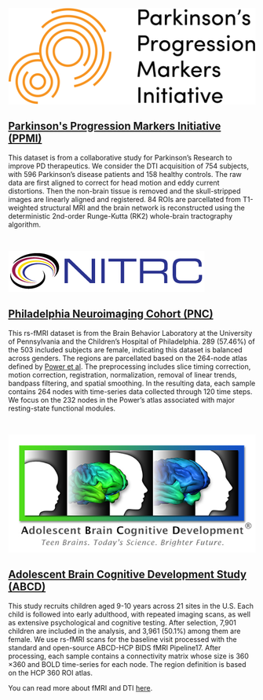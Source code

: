 ![PPMI](images/ppmi-logo.png '#float=right;width=250px;')

## [Parkinson's Progression Markers Initiative (PPMI)](https://www.ppmi-info.org/)

This dataset is from a collaborative study for Parkinson’s Research
to improve PD therapeutics. We consider the DTI acquisition
of 754 subjects, with 596 Parkinson’s disease patients and
158 healthy controls. The raw data are first aligned to correct
for head motion and eddy current distortions. Then the
non-brain tissue is removed and the skull-stripped images
are linearly aligned and registered. 84 ROIs are parcellated
from T1-weighted structural MRI and the brain network is
reconstructed using the deterministic 2nd-order Runge-Kutta
(RK2) whole-brain tractography algorithm. 

&nbsp;

![PNC](images/nitrc-logo.png '#float=right;width=250px;')

## [Philadelphia Neuroimaging Cohort (PNC)](https://www.nitrc.org/projects/pnc/)

This rs-fMRI dataset is from the Brain Behavior Laboratory at the
University of Pennsylvania and the Children’s Hospital of
Philadelphia. 289 (57.46%) of the 503 included subjects are
female, indicating this dataset is balanced across genders. The
regions are parcellated based on the 264-node atlas defined
by [Power et al](https://www.ncbi.nlm.nih.gov/pmc/articles/PMC3222858/). The preprocessing includes slice timing
correction, motion correction, registration, normalization,
removal of linear trends, bandpass filtering, and spatial
smoothing. In the resulting data, each sample contains 264
nodes with time-series data collected through 120 time steps.
We focus on the 232 nodes in the Power’s atlas associated
with major resting-state functional modules.

&nbsp;

![ABCD](images/logo_abcd_r_small.jpg '#float=right;width=250px;')

## [Adolescent Brain Cognitive Development Study (ABCD)](https://nda.nih.gov/abcd)

This study recruits children aged 9-10 years across 21 sites
in the U.S. Each child is followed into early adulthood, with
repeated imaging scans, as well as extensive psychological
and cognitive testing. After selection, 7,901 children
are included in the analysis, and 3,961 (50.1%) among
them are female. We use rs-fMRI scans for the baseline
visit processed with the standard and open-source ABCD-HCP BIDS fMRI Pipeline17. After processing, each sample
contains a connectivity matrix whose size is 360 ×360 and
BOLD time-series for each node. The region definition is
based on the HCP 360 ROI atlas. 


You can read more about fMRI and DTI [here](https://www.mayfieldclinic.com/pe-fmri_dti.htm).


[//]: # (![HIV Sample]&#40;images/HIV-Sample.png '#float=right;width=240px;'&#41;)

[//]: # ()
[//]: # (## Human Immunodeficiency Virus Infection &#40;HIV&#41;)

[//]: # ()
[//]: # (Human Immunodeficiency Virus Infection &#40;HIV&#41; dataset contains two views. One of which is collected from functional magnetic resonance imaging &#40;fMRI&#41;. The other is collected from Diffusion Tensor Imaging &#40;DTI&#41;. Both includes 35 samples from patients &#40;positive&#41; and 35 healthy controls &#40;negative&#41;. Each graph contains 90 nodes &#40;ROIs&#41; and the edge weights corresponding to the adjacency matrix are calculated as the correlations between brain regions. )

[//]: # ()
[//]: # (![BP Sample]&#40;images/BP-Sample.png '#float=right;width=240px;'&#41;)

[//]: # ()
[//]: # (## Bipolar Disorder &#40;BP&#41;)

[//]: # ()
[//]: # (Bipolar Disorder &#40;BP&#41; dataset also contains two views: fMRI and DTI. It consists of 52 bipolar subjects and 45 healthy controls with matched age and gender. It stimulates 82 brain regions, according to Freesurfer-generated cortical/subcortical gray matter regions. Functional brain networks are derived using pairwise BOLD signal correlations.)